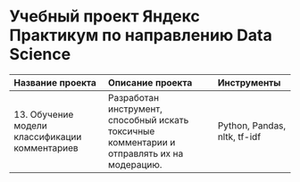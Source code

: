 # Учебный проект Яндекс Практикум по направлению Data Science

|Название проекта|Описание проекта|Инструменты|
|:---------------|:---------------|:----------|
|13. Обучение модели классификации комментариев|Разработан инструмент, способный искать токсичные комментарии и отправлять их на модерацию.|Python, Pandas, nltk, tf-idf|

